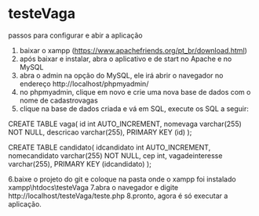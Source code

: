# testeVaga

passos para configurar e abir a aplicação

1. baixar o xampp (https://www.apachefriends.org/pt_br/download.html)
2. após baixar e instalar, abra o aplicativo e de start no Apache e no MySQL
3. abra o admin na opção do MySQL, ele irá abrir o navegador no endereço http://localhost/phpmyadmin/
4. no phpmyadmin, clique em novo e crie uma nova base de dados com o nome de cadastrovagas
5. clique na base de dados criada e vá em SQL, execute os SQL a seguir:


CREATE TABLE vaga(
id int AUTO_INCREMENT,
nomevaga varchar(255) NOT NULL,
descricao varchar(255),
PRIMARY KEY (id)
);

CREATE TABLE candidato(
idcandidato int AUTO_INCREMENT,
nomecandidato varchar(255) NOT NULL,
cep int,
vagadeinteresse varchar(255),
PRIMARY KEY (idcandidato)
);

6.baixe o projeto do git e coloque na pasta onde o xampp foi instalado xampp\htdocs\testeVaga
7.abra o navegador e digite http://localhost/testeVaga/teste.php
8.pronto, agora é só executar a aplicação.
